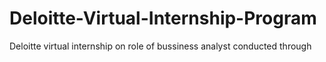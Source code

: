 # Deloitte-Virtual-Internship-Program
Deloitte virtual internship on role of bussiness analyst conducted through
